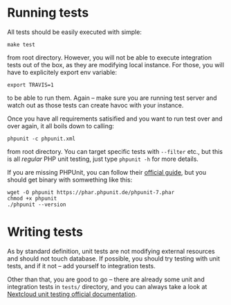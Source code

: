 # Running tests

All tests should be easily executed with simple:
```
make test
```
from root directory. However, you will not be able to execute integration tests out of the box, as they are modifying local instance. For those, you will have to explicitely export env variable:
```
export TRAVIS=1
```
to be able to run them. Again &ndash; make sure you are running test server and watch out as those tests can create havoc with your instance.

Once you have all requirements satisified and you want to run test over and over again, it all boils down to calling:
```
phpunit -c phpunit.xml
```
from root directory. You can target specific tests with `--filter` etc., but this is all *regular* PHP unit testing, just type `phpunit -h` for more details.

If you are missing PHPUnit, you can follow their [official guide](https://phpunit.de/getting-started/phpunit-7.html), but you should get binary with somwething like this:
```
wget -O phpunit https://phar.phpunit.de/phpunit-7.phar
chmod +x phpunit
./phpunit --version
```

# Writing tests

As by standard definition, unit tests are not modifying external resources and should not touch database. If possible, you should try testing with unit tests, and if it not &ndash; add yourself to integration tests.

Other than that, you are good to go &ndash; there are already some unit and integration tests in `tests/` directory, and you can always take a look at [Nextcloud unit testing official documentation](https://docs.nextcloud.com/server/14/developer_manual/core/unit-testing.html).